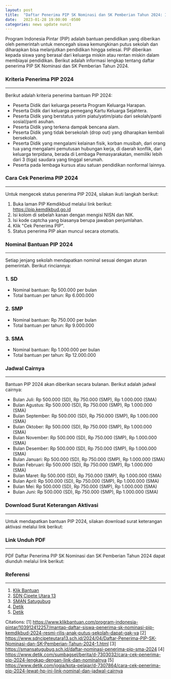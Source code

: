 ```yaml
---
layout: post
title:  "Daftar Penerima PIP SK Nominasi dan SK Pemberian Tahun 2024: Informasi Lengkap"
date:   2023-01-28 19:00:00 -0500
categories: news update nunit
---
```


Program Indonesia Pintar (PIP) adalah bantuan pendidikan yang diberikan oleh pemerintah untuk mencegah siswa kemungkinan putus sekolah dan diharapkan bisa melanjutkan pendidikan hingga selesai. PIP diberikan kepada siswa yang berasal dari keluarga miskin atau rentan miskin dalam membiayai pendidikan. Berikut adalah informasi lengkap tentang daftar penerima PIP SK Nominasi dan SK Pemberian Tahun 2024.

### Kriteria Penerima PIP 2024
-------------------------

Berikut adalah kriteria penerima bantuan PIP 2024:

- Peserta Didik dari keluarga peserta Program Keluarga Harapan.
- Peserta Didik dari keluarga pemegang Kartu Keluarga Sejahtera.
- Peserta Didik yang berstatus yatim piatu/yatim/piatu dari sekolah/panti sosial/panti asuhan.
- Peserta Didik yang terkena dampak bencana alam.
- Peserta Didik yang tidak bersekolah (drop out) yang diharapkan kembali bersekolah.
- Peserta Didik yang mengalami kelainan fisik, korban musibah, dari orang tua yang mengalami pemutusan hubungan kerja, di daerah konflik, dari keluarga terpidana, berada di Lembaga Pemasyarakatan, memiliki lebih dari 3 (tiga) saudara yang tinggal serumah.
- Peserta pada lembaga kursus atau satuan pendidikan nonformal lainnya.

### Cara Cek Penerima PIP 2024
-----------------------------

Untuk mengecek status penerima PIP 2024, silakan ikuti langkah berikut:

1. Buka laman PIP Kemdikbud melalui link berikut: https://pip.kemdikbud.go.id
2. Isi kolom di sebelah kanan dengan mengisi NISN dan NIK.
3. Isi kode captcha yang biasanya berupa jawaban penjumlahan.
4. Klik "Cek Penerima PIP".
5. Status penerima PIP akan muncul secara otomatis.

### Nominal Bantuan PIP 2024
-------------------------

Setiap jenjang sekolah mendapatkan nominal sesuai dengan aturan pemerintah. Berikut rinciannya:

### 1. SD
- Nominal bantuan: Rp 500.000 per bulan
- Total bantuan per tahun: Rp 6.000.000

### 2. SMP
- Nominal bantuan: Rp 750.000 per bulan
- Total bantuan per tahun: Rp 9.000.000

### 3. SMA
- Nominal bantuan: Rp 1.000.000 per bulan
- Total bantuan per tahun: Rp 12.000.000

### Jadwal Cairnya
-----------------

Bantuan PIP 2024 akan diberikan secara bulanan. Berikut adalah jadwal cairnya:

- Bulan Juli: Rp 500.000 (SD), Rp 750.000 (SMP), Rp 1.000.000 (SMA)
- Bulan Agustus: Rp 500.000 (SD), Rp 750.000 (SMP), Rp 1.000.000 (SMA)
- Bulan September: Rp 500.000 (SD), Rp 750.000 (SMP), Rp 1.000.000 (SMA)
- Bulan Oktober: Rp 500.000 (SD), Rp 750.000 (SMP), Rp 1.000.000 (SMA)
- Bulan November: Rp 500.000 (SD), Rp 750.000 (SMP), Rp 1.000.000 (SMA)
- Bulan Desember: Rp 500.000 (SD), Rp 750.000 (SMP), Rp 1.000.000 (SMA)
- Bulan Januari: Rp 500.000 (SD), Rp 750.000 (SMP), Rp 1.000.000 (SMA)
- Bulan Februari: Rp 500.000 (SD), Rp 750.000 (SMP), Rp 1.000.000 (SMA)
- Bulan Maret: Rp 500.000 (SD), Rp 750.000 (SMP), Rp 1.000.000 (SMA)
- Bulan April: Rp 500.000 (SD), Rp 750.000 (SMP), Rp 1.000.000 (SMA)
- Bulan Mei: Rp 500.000 (SD), Rp 750.000 (SMP), Rp 1.000.000 (SMA)
- Bulan Juni: Rp 500.000 (SD), Rp 750.000 (SMP), Rp 1.000.000 (SMA)

### Download Surat Keterangan Aktivasi
-----------------------------------

Untuk mendapatkan bantuan PIP 2024, silakan download surat keterangan aktivasi melalui link berikut:

### Link Unduh PDF
-----------------

PDF Daftar Penerima PIP SK Nominasi dan SK Pemberian Tahun 2024 dapat diunduh melalui link berikut:

### Referensi
--------------

1. [Klik Bantuan](https://www.klikbantuan.com/program-indonesia-pintar/103912412257/mantap-daftar-siswa-penerima-sk-nominasi-pip-kemdikbud-2024-resmi-rilis-anak-putus-sekolah-dapat-gak-ya)
2. [SDN Cipete Utara 13](https://www.sdncipeteutara13.sch.id/2024/04/Daftar-Penerima-PIP-SK-Nominasi-dan-SK-Pemberian-Tahun-2024-1.html)
3. [SMAN Satugubug](https://smansatugubug.sch.id/daftar-nominasi-penerima-pip-sma-2024)
4. [Detik](https://www.detik.com/sumbagsel/berita/d-7303032/cara-cek-penerima-pip-2024-lengkap-dengan-link-dan-nominalnya)
5. [Detik](https://www.detik.com/jogja/kota-pelajar/d-7307864/cara-cek-penerima-pip-2024-lewat-hp-ini-link-nominal-dan-jadwal-cairnya)

Citations:
[1] https://www.klikbantuan.com/program-indonesia-pintar/103912412257/mantap-daftar-siswa-penerima-sk-nominasi-pip-kemdikbud-2024-resmi-rilis-anak-putus-sekolah-dapat-gak-ya
[2] https://www.sdncipeteutara13.sch.id/2024/04/Daftar-Penerima-PIP-SK-Nominasi-dan-SK-Pemberian-Tahun-2024-1.html
[3] https://smansatugubug.sch.id/daftar-nominasi-penerima-pip-sma-2024
[4] https://www.detik.com/sumbagsel/berita/d-7303032/cara-cek-penerima-pip-2024-lengkap-dengan-link-dan-nominalnya
[5] https://www.detik.com/jogja/kota-pelajar/d-7307864/cara-cek-penerima-pip-2024-lewat-hp-ini-link-nominal-dan-jadwal-cairnya
